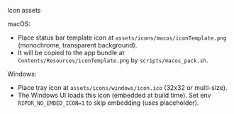 Icon assets

macOS:
- Place status bar template icon at `assets/icons/macos/iconTemplate.png` (monochrome, transparent background).
- It will be copied to the app bundle at `Contents/Resources/iconTemplate.png` by `scripts/macos_pack.sh`.

Windows:
- Place tray icon at `assets/icons/windows/icon.ico` (32x32 or multi-size).
- The Windows UI loads this icon (embedded at build time). Set env `RIPOR_NO_EMBED_ICON=1` to skip embedding (uses placeholder).
